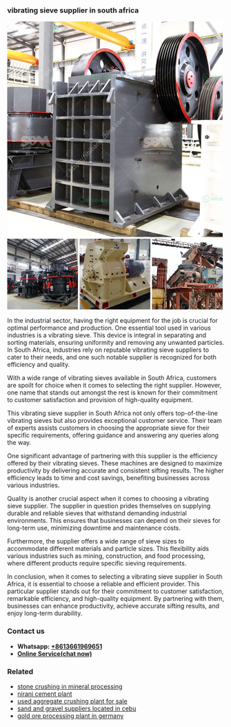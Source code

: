 <h3>vibrating sieve supplier in south africa</h3><img src='1702952810.jpg' alt=''><p>In the industrial sector, having the right equipment for the job is crucial for optimal performance and production. One essential tool used in various industries is a vibrating sieve. This device is integral in separating and sorting materials, ensuring uniformity and removing any unwanted particles. In South Africa, industries rely on reputable vibrating sieve suppliers to cater to their needs, and one such notable supplier is recognized for both efficiency and quality.</p><p>With a wide range of vibrating sieves available in South Africa, customers are spoilt for choice when it comes to selecting the right supplier. However, one name that stands out amongst the rest is known for their commitment to customer satisfaction and provision of high-quality equipment.</p><p>This vibrating sieve supplier in South Africa not only offers top-of-the-line vibrating sieves but also provides exceptional customer service. Their team of experts assists customers in choosing the appropriate sieve for their specific requirements, offering guidance and answering any queries along the way.</p><p>One significant advantage of partnering with this supplier is the efficiency offered by their vibrating sieves. These machines are designed to maximize productivity by delivering accurate and consistent sifting results. The higher efficiency leads to time and cost savings, benefiting businesses across various industries.</p><p>Quality is another crucial aspect when it comes to choosing a vibrating sieve supplier. The supplier in question prides themselves on supplying durable and reliable sieves that withstand demanding industrial environments. This ensures that businesses can depend on their sieves for long-term use, minimizing downtime and maintenance costs.</p><p>Furthermore, the supplier offers a wide range of sieve sizes to accommodate different materials and particle sizes. This flexibility aids various industries such as mining, construction, and food processing, where different products require specific sieving requirements.</p><p>In conclusion, when it comes to selecting a vibrating sieve supplier in South Africa, it is essential to choose a reliable and efficient provider. This particular supplier stands out for their commitment to customer satisfaction, remarkable efficiency, and high-quality equipment. By partnering with them, businesses can enhance productivity, achieve accurate sifting results, and enjoy long-term durability.</p><h3>Contact us</h3><ul><li><strong>Whatsapp:&nbsp;<a href="https://wa.me/8613661969651">+8613661969651</a></strong></li><li><a href="https://swt.shibang-china.com/?git&amp;zhl&amp;vibrating sieve supplier in south africa"><strong>Online Service(chat now)</strong></a></li></ul><h3>Related</h3><ul><li><a href='stone crushing in mineral processing.md'>stone crushing in mineral processing</a></li><li><a href='nirani cement plant.md'>nirani cement plant</a></li><li><a href='used aggregate crushing plant for sale.md'>used aggregate crushing plant for sale</a></li><li><a href='sand and gravel suppliers located in cebu.md'>sand and gravel suppliers located in cebu</a></li><li><a href='gold ore processing plant in germany.md'>gold ore processing plant in germany</a></li></ul>
